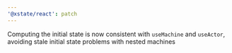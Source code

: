 ```yaml
---
'@xstate/react': patch
---
```


Computing the initial state is now consistent with `useMachine` and `useActor`, avoiding stale initial state problems with nested machines
